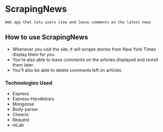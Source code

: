 # ScrapingNews

`Web app that lets users view and leave comments on the latest news`

## How to use ScrapingNews
- Whenever you visit the site, it will scrape stories from New York Times display them for you.
- You're also able to leave comments on the articles displayed and revisit them later.
- You'll also be able to delete comments left on articles.

### Technologies Used
- Express
- Express-Handlebars
- Mongoose
- Body-parser
- Cheerio
- Request
- mLab

